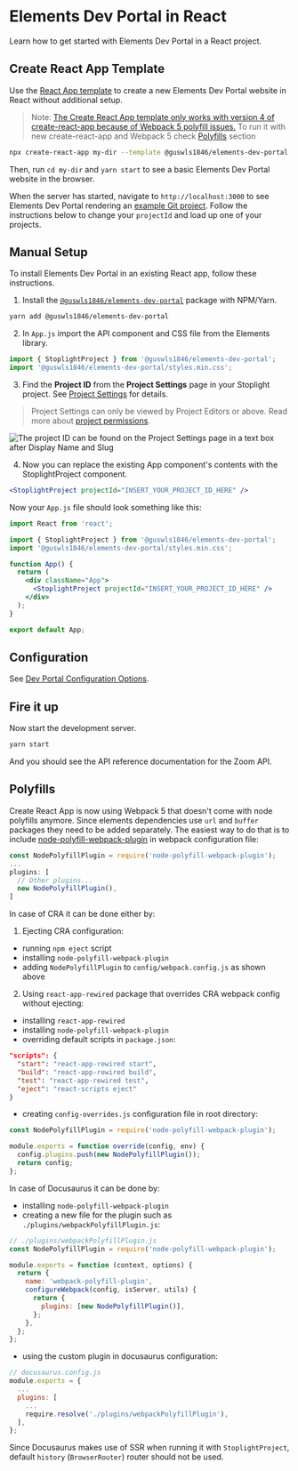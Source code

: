 # Elements Dev Portal in React

Learn how to get started with Elements Dev Portal in a React project.

## Create React App Template

Use the [React App template](https://github.com/stoplightio/cra-template-elements-dev-portal) to create a new Elements
Dev Portal website in React without additional setup.

> Note:
> [The Create React App template only works with version 4 of create-react-app because of Webpack 5 polyfill issues.](https://github.com/facebook/create-react-app/issues/11756)
> To run it with new create-react-app and Webpack 5 check [Polyfills](#Polyfills) section

```bash
npx create-react-app my-dir --template @guswls1846/elements-dev-portal
```

Then, run `cd my-dir` and `yarn start` to see a basic Elements Dev Portal website in the browser.

When the server has started, navigate to `http://localhost:3000` to see Elements Dev Portal rendering an
[example Git project](https://github.com/stoplightio/studio-demo). Follow the instructions below to change your
`projectId` and load up one of your projects.

## Manual Setup

To install Elements Dev Portal in an existing React app, follow these instructions.

1. Install the [`@guswls1846/elements-dev-portal`](https://www.npmjs.com/package/@guswls1846/elements-dev-portal)
   package with NPM/Yarn.

```bash
yarn add @guswls1846/elements-dev-portal
```

2. In `App.js` import the API component and CSS file from the Elements library.

```jsx
import { StoplightProject } from '@guswls1846/elements-dev-portal';
import '@guswls1846/elements-dev-portal/styles.min.css';
```

3. Find the **Project ID** from the **Project Settings** page in your Stoplight project. See
   [Project Settings](https://docs.stoplight.io/docs/platform/252039ebe8fb2-project-settings) for details.

> Project Settings can only be viewed by Project Editors or above. Read more about
> [project permissions](https://docs.stoplight.io/docs/platform/ZG9jOjg1NjcyNzE-manage-project-access#project-roles).

![The project ID can be found on the Project Settings page in a text box after Display Name and Slug](../../images/projectId.png)

4. Now you can replace the existing App component's contents with the StoplightProject component.

```jsx
<StoplightProject projectId="INSERT_YOUR_PROJECT_ID_HERE" />
```

Now your `App.js` file should look something like this:

<!-- title: App.js -->

```jsx
import React from 'react';

import { StoplightProject } from '@guswls1846/elements-dev-portal';
import '@guswls1846/elements-dev-portal/styles.min.css';

function App() {
  return (
    <div className="App">
      <StoplightProject projectId="INSERT_YOUR_PROJECT_ID_HERE" />
    </div>
  );
}

export default App;
```

## Configuration

See [Dev Portal Configuration Options](dev-portal-options.md).

## Fire it up

Now start the development server.

```bash
yarn start
```

And you should see the API reference documentation for the Zoom API.

## Polyfills

Create React App is now using Webpack 5 that doesn't come with node polyfills anymore. Since elements dependencies use
`url` and `buffer` packages they need to be added separately. The easiest way to do that is to include
[node-polyfill-webpack-plugin](https://github.com/Richienb/node-polyfill-webpack-plugin) in webpack configuration file:

```js
const NodePolyfillPlugin = require('node-polyfill-webpack-plugin');
...
plugins: [
  // Other plugins...
  new NodePolyfillPlugin(),
]
```

In case of CRA it can be done either by:

1. Ejecting CRA configuration:

- running `npm eject` script
- installing `node-polyfill-webpack-plugin`
- adding `NodePolyfillPlugin` to `config/webpack.config.js` as shown above

2. Using `react-app-rewired` package that overrides CRA webpack config without ejecting:

- installing `react-app-rewired`
- installing `node-polyfill-webpack-plugin`
- overriding default scripts in `package.json`:

```json
"scripts": {
  "start": "react-app-rewired start",
  "build": "react-app-rewired build",
  "test": "react-app-rewired test",
  "eject": "react-scripts eject"
}
```

- creating `config-overrides.js` configuration file in root directory:

```js
const NodePolyfillPlugin = require('node-polyfill-webpack-plugin');

module.exports = function override(config, env) {
  config.plugins.push(new NodePolyfillPlugin());
  return config;
};
```

In case of Docusaurus it can be done by:

- installing `node-polyfill-webpack-plugin`
- creating a new file for the plugin such as `./plugins/webpackPolyfillPlugin.js`:

```js
// ./plugins/webpackPolyfillPlugin.js
const NodePolyfillPlugin = require('node-polyfill-webpack-plugin');

module.exports = function (context, options) {
  return {
    name: 'webpack-polyfill-plugin',
    configureWebpack(config, isServer, utils) {
      return {
        plugins: [new NodePolyfillPlugin()],
      };
    },
  };
};
```

- using the custom plugin in docusaurus configuration:

```js
// docusaurus.config.js
module.exports = {
  ...
  plugins: [
    ...
    require.resolve('./plugins/webpackPolyfillPlugin'),
  ],
};
```

Since Docusaurus makes use of SSR when running it with `StoplightProject`, default `history` (`BrowserRouter`) router
should not be used.
